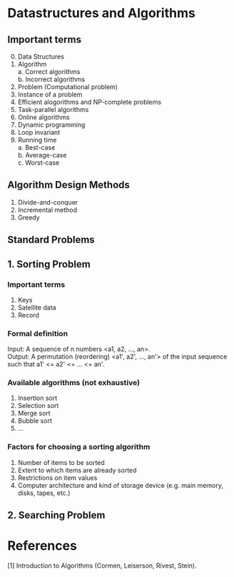# Datastructures and Algorithms

## Important terms

0. Data Structures 
1. Algorithm \
    a. Correct algorithms \
    b. Incorrect algorithms
2. Problem (Computational problem)
3. Instance of a problem
4. Efficient alogorithms and NP-complete problems
5. Task-parallel algorithms
6. Online algorithms
7. Dynamic programming
8. Loop invariant
9. Running time \
    a. Best-case \
    b. Average-case \
    c. Worst-case

## Algorithm Design Methods

1. Divide-and-conquer
2. Incremental method
3. Greedy

## Standard Problems

## 1. Sorting Problem

### Important terms

1. Keys
2. Satellite data
3. Record

### Formal definition

Input: A sequence of n numbers <a1, a2, ..., an>. \
Output: A permutation (reordering) <a1', a2', ..., an'> of the input sequence such that a1' <= a2' <= ... <= an'.

### Available algorithms (not exhaustive)

1. Insertion sort
2. Selection sort
3. Merge sort
4. Bubble sort
5. ...

### Factors for choosing a sorting algorithm

1. Number of items to be sorted
2. Extent to which items are already sorted
3. Restrictions on item values
4. Computer architecture and kind of storage device (e.g. main memory, disks, tapes, etc.)

## 2. Searching Problem


# References

[1] Introduction to Algorithms (Cormen, Leiserson, Rivest, Stein).